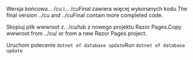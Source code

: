 <span data-ttu-id="025fc-101">Wersja końcowa... /cu i... /cuFinal zawiera więcej wykonanych kodu.</span><span class="sxs-lookup"><span data-stu-id="025fc-101">The final version ../cu and ../cuFinal contain more completed code.</span></span>

<span data-ttu-id="025fc-102">Skopiuj plik wwwroot z.. /cu/lub z nowego projektu Razor Pages.</span><span class="sxs-lookup"><span data-stu-id="025fc-102">Copy wwwroot from ../cu/ or from a new Razor Pages project.</span></span>

<span data-ttu-id="025fc-103">Uruchom polecenie `dotnet ef database update`</span><span class="sxs-lookup"><span data-stu-id="025fc-103">Run `dotnet ef database update`</span></span>
